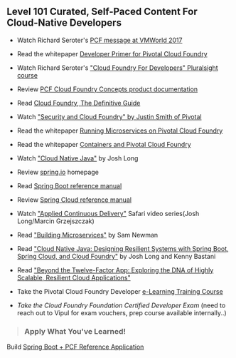## Level 101 Curated, Self-Paced Content For Cloud-Native Developers

- Watch Richard Seroter's [PCF message at VMWorld 2017](https://www.youtube.com/watch?v=oi1E36jLQNE)

- Read the whitepaper [Developer Primer for Pivotal Cloud Foundry](https://content.pivotal.io/white-papers/a-developer-primer-for-pivotal-application-service)

- Watch Richard Seroter's ["Cloud Foundry For Developers" Pluralsight course](https://www.pluralsight.com/courses/cloud-foundry-developers)

- Review [PCF Cloud Foundry Concepts product documentation](https://docs.pivotal.io/pivotalcf/2-3/concepts/index.html)

- Read [Cloud Foundry, The Definitive Guide](https://www.safaribooksonline.com/library/view/cloud-foundry-the/9781491932421)

- Watch ["Security and Cloud Foundry" by Justin Smith of Pivotal](https://www.youtube.com/watch?v=NUXpz0Dni50)

- Read the whitepaper [Running Microservices on Pivotal Cloud Foundry](https://content.pivotal.io/white-papers/running-microservices-on-pivotal-cloud-foundry)

- Read the whitepaper [Containers and Pivotal Cloud Foundry](https://content.pivotal.io/white-papers/containers-and-pivotal-cloud-foundry)

- Watch ["Cloud Native Java"](https://www.youtube.com/watch?v=I053xBvPhSY) by Josh Long

- Review [spring.io](spring.io) homepage

- Read [Spring Boot reference manual](https://docs.spring.io/spring-boot/docs/current-SNAPSHOT/reference/htmlsingle/)

- Review [Spring Cloud reference manual](http://cloud.spring.io/spring-cloud-static/Dalston.SR3/)

- Watch ["Applied Continuous Delivery"](https://www.safaribooksonline.com/library/view/applied-continuous-delivery/9780134857053/) Safari video series(Josh Long/Marcin Grzejszczak)

- Read ["Building Microservices"](https://www.safaribooksonline.com/library/view/building-microservices/9781491950340/) by Sam Newman

- Read ["Cloud Native Java: Designing Resilient Systems with Spring Boot, Spring Cloud, and Cloud Foundry"](https://www.safaribooksonline.com/library/view/cloud-native-java/9781449374631/) by Josh Long and Kenny Bastani

- Read ["Beyond the Twelve-Factor App: Exploring the DNA of Highly Scalable, Resilient Cloud Applications"](https://content.pivotal.io/blog/beyond-the-twelve-factor-app)

- Take the Pivotal Cloud Foundry Developer [e-Learning Training Course](	https://pivotal.litmos.com/course/482071)

- _Take the Cloud Foundry Foundation Certified Developer Exam_ (need to reach out to Vipul for exam vouchers, prep course available internally..)

> ### **Apply What You've Learned!**
Build [Spring Boot + PCF Reference Application](101/app.md)
